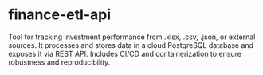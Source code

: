 # finance-etl-api
Tool for tracking investment performance from .xlsx, .csv, .json, or external sources. It processes and stores data in a cloud PostgreSQL database and exposes it via REST API. Includes CI/CD and containerization to ensure robustness and reproducibility.

